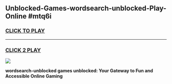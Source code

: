 
## Unblocked-Games-wordsearch-unblocked-Play-Online #mtq6i
<h3>
<a href="https://news.freeplayer.one?title=wordsearch-unblocked&ref=3">CLICK TO PLAY</a></h3>
<hr>

<h3>
<a href="https://news.freeplayer.one?title=wordsearch-unblocked&ref=3">CLICK 2 PLAY</a>
  
</h3>

<a href="https://news.freeplayer.one?title=wordsearch-unblocked&ref=3"><img src="https://clearcache.store/games.png"></a>


**wordsearch-unblocked games unblocked: Your Gateway to Fun and Accessible Online Gaming**
